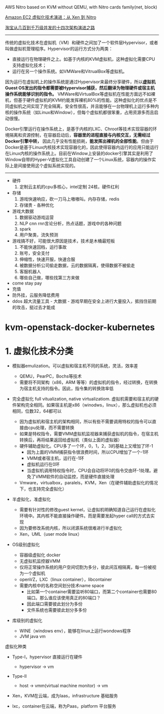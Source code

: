 











AWS Nitro based on KVM without QEMU, with Nitro cards family(net, block)

[Amazon EC2 虚拟化技术演进：从 Xen 到 Nitro](https://mp.weixin.qq.com/s?__biz=MzU5NTY5NDk4MA==&mid=2247484096&idx=1&sn=5aa784fc2a7ead472184db09df8fb483&chksm=fe6f462bc918cf3d628c1c5f481f88423d3a43114740666e64535f4b329565720ec38ef82a7d&mpshare=1&scene=1&srcid=07053Lo1qYeGYepfHAAMsh5U&key=947199dc4f7503b16354b0d31c5308b33ff7d1be3cd20138f716cfd58b82831ffcaff7bd267a6e8669618a2941f360e03e12c397d2081b5dd2261dda5a8fea0be1128bf4b3ebecce95ae1a1cfd827f66&ascene=1&uin=MTkxMTg4MTU%3D&devicetype=Windows-QQBrowser&version=6103000b&lang=zh_CN&pass_ticket=%2FnA5jVDxtZpZD6jJo5J2lvbIylg%2By18CEWbDP8y5i5Y%3D)

[淘宝从几百到千万级并发的十四次架构演进之路](https://mp.weixin.qq.com/s?__biz=MzI4OTA3NDQ0Nw==&mid=2455546396&idx=1&sn=46f4f44c220dbfc370303b5324522ff0&chksm=fb9cb67ccceb3f6a5bfd7e6466f5753791c6b7b997ea4fee932ea5eed5a5c054ad70a6618f3e&mpshare=1&scene=1&srcid=0705LclEWS8icAlI8FhHqvuI&key=311d683e94e8e0569d66e573d5f4cdbb7ab0b0f45c0ba044f33c7d785ab020117df9b80663c03d435ef368a0d60060a7b63689379543ff85c8c54b3e29991fda1e0f7d1ea90f1090342ef990eac01e5b&ascene=1&uin=MTkxMTg4MTU%3D&devicetype=Windows-QQBrowser&version=6103000b&lang=zh_CN&pass_ticket=%2FnA5jVDxtZpZD6jJo5J2lvbIylg%2By18CEWbDP8y5i5Y%3D)


-----

传统的虚拟化技术在虚拟机（VM）和硬件之间加了一个软件层Hypervisor，或者叫做虚拟机管理程序。Hypervisor的运行方式分为两类：

- 直接运行在物理硬件之上。如基于内核的KVM虚拟机，这种虚拟化需要CPU支持虚拟化技术；
- 运行在另一个操作系统。如VMWare和VitrualBox等虚拟机。

因为运行在虚拟机上的操作系统是通过Hypervisor来最终分享硬件，所以**虚拟机Guest OS发出的指令都需要被Hypervisor捕获，然后翻译为物理硬件或宿主机操作系统能够识别的指令。** VMWare和VirtualBox等虚拟机在性能方面远不如裸机，但基于硬件虚拟机的KVM约能发挥裸机80%的性能。这种虚拟化的优点是不同虚拟机之间实现了完全隔离，安全性很高，并且能够在一台物理机上运行多种内核的操作系统（如Linux和Window），但每个虚拟机都很笨重，占用资源多而且启动很慢。

Docker引擎运行在操作系统上，是基于内核的LXC、Chroot等技术实现容器的环境隔离和资源控制，在容器启动后，**容器里的进程直接与内核交互，无需经过Docker引擎中转，** 因此几乎没有性能损耗，**能发挥出裸机的全部性能**。但由于Docker是基于Linux内核技术实现容器化的，因此使得容器内运行的应用只能运行在Linux内核的操作系统上。目前在Window上安装的docker引擎其实是利用了Window自带的Hyper-V虚拟化工具自动创建了一个Linux系统，容器内的操作实际上是间接使用这个虚拟系统实现的。









-----

- 硬件
  1. 定制云主机的cpu多核心，intel定制 24核，硬件红利
- 存储
  1. 游戏快速响应，砍一刀马上嗷嗷叫。内存存储，redis
  2. 存储贵 - 各种优化
- 游戏大数据
  1. 数据驱动游戏运营
  2. NLP cnn rnn言论分析，热点话题，游戏中的各种问题
  3. spark
  4. 用户聚类，流失预测
- 游戏搞不好，可能很大原因是技术，技术是木桶最短板
  1. 不能快速回档，运行事故
  2. 账号，安全支付
  3. 伸缩性，快速开服，快速合服
  4. 被数据分析公司偷走数据，云的数据隔离，使得数据不被偷走
  5. 客服机器人
  6. 哪些自己做，哪些找第三方来做
- come stay pay
- 充值  
- 防外挂，云服务降低费用
- ddos 超大流量工具 - 大数据 - 游戏早期在安全上进行大量投入，抵挡住前期的攻击，挺过去才能成





# kvm-openstack-docker-kubernetes


# 1. 虚拟化技术分类
- 模拟器emulization。可以虚拟和宿主机不同的系统，灵活，效率差
  - QEMU，PearPC，Bochs等技术
  - 需要将不同架构（x86，ARM 等等）的虚拟机的指令，经过转换，在转换为宿主机支持的指令。因此，指令集的转换效率低

- 完全虚拟化 full vitualization, native virtualizatiom. 虚拟机需要和宿主机的硬件架构完全相同。如果宿主机是x86（winodws，linux），那么虚拟机也必须相同，位数32，64都可以
  - 因为虚拟机和宿主机的架构相同，所以有些不需要调用特权的指令可以直接由cpu处理，而不需要转换
  - 如果是特权指令，需要VMM虚拟机监视器来捕获虚拟机的指令，在宿主机转换后，再将结果返回给虚拟机（类似上面的虚拟器）
  - 硬件辅助虚拟化。CPU多了一个环，0，1，2，3的基础上又增加了环-1
    - 因为上面的VMM捕获指令很浪费时间，所以CPU增加了一个-1环
    - VMM或者宿主机，运行在-1环
    - 虚拟机运行在0环
    - 当虚拟机调用特权指令时，CPU会自动将环0的指令交由环-1处理。避免了VMM软件的自动监控，而是硬件直接处理
  - Vmware，virtualbox，paralels，KVM，Xen（在硬件辅助虚拟化的情况下，也支持完全虚拟化）
- 半虚拟化，准虚拟化
  - 需要有针对性的修改guest kernel，让虚拟机明确知道自己运行在虚拟化环境中。其内核不能直接操作硬件。而是需要发起hyper call的方式去实现
  - 因为要修改系统内核，所以闭源系统很难进行半虚拟化
  - Xen，UML（user mode linux）
  
- OS级别虚拟化
  - 容器级虚拟化 docker
  - 无虚拟机监控器VMM
  - 仅将正常操作系统的用户空间切割为多分，彼此间互相隔离，每一份被视为一个虚拟机
  - openVZ，LXC（linux container），libcontainer
  - 需要内核中的名称空间划分技术name space
    - 比如第一个container需要监听80端口，而第二个container也需要80端口。那么谁应该使用真正的80端口？
    - 因此端口需要彼此划分为多份
    - 文件系统也需要彼此划分多多份
- 库级别的虚拟化
  - WINE（windows env），能够在linux上运行wondows程序
  - JVM java vm

虚拟化种类

- Type-I，hypervisor 直接运行在硬件
  - hypervisor -> vm
- Type-II
  - host -> vmm(virtual machine monitor) -> vm
  
- Xen，KVM在云端，成为Iaas，infrastructure 基础服务
- lxc，container在云端，称为Paas，platform 平台服务









